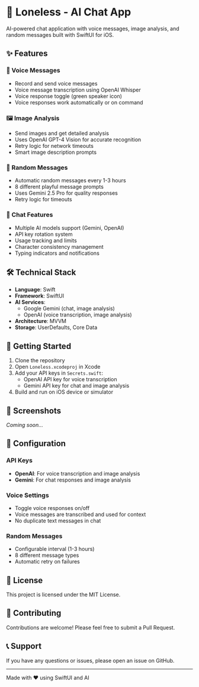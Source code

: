 # 💬 Loneless - AI Chat App

AI-powered chat application with voice messages, image analysis, and random messages built with SwiftUI for iOS.

## ✨ Features

### 🎤 Voice Messages
- Record and send voice messages
- Voice message transcription using OpenAI Whisper
- Voice response toggle (green speaker icon)
- Voice responses work automatically or on command

### 🖼️ Image Analysis
- Send images and get detailed analysis
- Uses OpenAI GPT-4 Vision for accurate recognition
- Retry logic for network timeouts
- Smart image description prompts

### 🎲 Random Messages
- Automatic random messages every 1-3 hours
- 8 different playful message prompts
- Uses Gemini 2.5 Pro for quality responses
- Retry logic for timeouts

### 💬 Chat Features
- Multiple AI models support (Gemini, OpenAI)
- API key rotation system
- Usage tracking and limits
- Character consistency management
- Typing indicators and notifications

## 🛠️ Technical Stack

- **Language**: Swift
- **Framework**: SwiftUI
- **AI Services**: 
  - Google Gemini (chat, image analysis)
  - OpenAI (voice transcription, image analysis)
- **Architecture**: MVVM
- **Storage**: UserDefaults, Core Data

## 🚀 Getting Started

1. Clone the repository
2. Open `Loneless.xcodeproj` in Xcode
3. Add your API keys in `Secrets.swift`:
   - OpenAI API key for voice transcription
   - Gemini API key for chat and image analysis
4. Build and run on iOS device or simulator

## 📱 Screenshots

*Coming soon...*

## 🔧 Configuration

### API Keys
- **OpenAI**: For voice transcription and image analysis
- **Gemini**: For chat responses and image analysis

### Voice Settings
- Toggle voice responses on/off
- Voice messages are transcribed and used for context
- No duplicate text messages in chat

### Random Messages
- Configurable interval (1-3 hours)
- 8 different message types
- Automatic retry on failures

## 📄 License

This project is licensed under the MIT License.

## 🤝 Contributing

Contributions are welcome! Please feel free to submit a Pull Request.

## 📞 Support

If you have any questions or issues, please open an issue on GitHub.

---

Made with ❤️ using SwiftUI and AI
